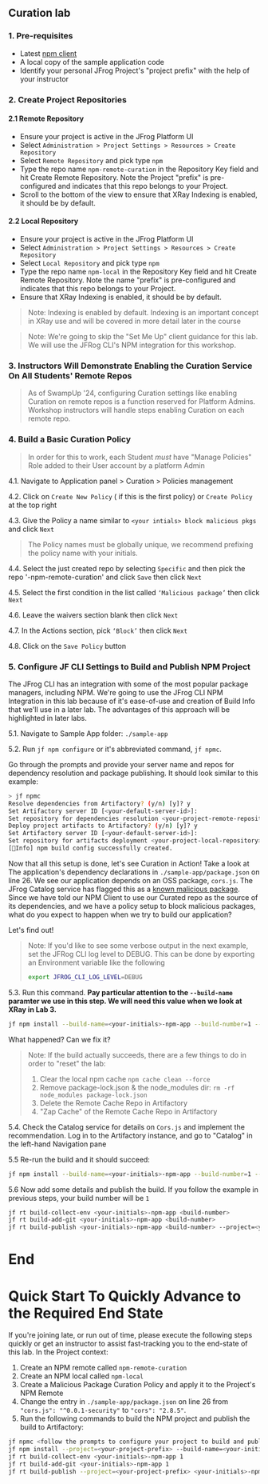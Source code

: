 ## Curation lab
### 1. Pre-requisites
* Latest [npm client](https://nodejs.org/en/download/package-manager)
* A local copy of the sample application code
* Identify your personal JFrog Project's "project prefix" with the help of your instructor

### 2. Create Project Repositories

#### 2.1 Remote Repository
* Ensure your project is active in the JFrog Platform UI 
* Select `Administration > Project Settings > Resources > Create Repository`
* Select `Remote Repository` and  pick type `npm`
* Type the repo name `npm-remote-curation` in the Repository Key field and hit Create Remote Repository.  Note 
the Project "prefix" is pre-configured and indicates that this repo belongs to your Project.
* Scroll to the bottom of the view to ensure that XRay Indexing is enabled, it should be by default.

#### 2.2 Local Repository
* Ensure your project is active in the JFrog Platform UI
* Select `Administration > Project Settings > Resources > Create Repository`
* Select `Local Repository` and  pick type `npm`
* Type the repo name `npm-local` in the Repository Key field and hit Create Remote Repository.  Note
  the name "prefix" is pre-configured and indicates that this repo belongs to your Project.
* Ensure that XRay Indexing is enabled, it should be by default.

> Note: Indexing is enabled by default.  Indexing is an important concept in XRay use and will be covered in 
> more detail later in the course
    
> Note:  We're going to skip the "Set Me Up" client guidance for this lab. We will use the JFRog CLI's 
> NPM integration for this workshop.

### 3. Instructors Will Demonstrate Enabling the Curation Service On All Students' Remote Repos
> As of SwampUp '24, configuring Curation settings like enabling Curation on remote repos is a function reserved for Platform Admins. Workshop instructors will handle steps enabling Curation on each remote repo.

### 4. Build a Basic Curation Policy
> In order for this to work, each Student _must_ have "Manage Policies" Role added to their User account by a platform Admin

4.1. Navigate to Application panel > Curation > Policies management

4.2. Click on `Create New Policy` ( if this is the first policy) or `Create Policy` at the top right 

4.3. Give the Policy a name similar to `<your intials> block malicious pkgs` and click `Next`
> The Policy names must be globally unique, we recommend prefixing the policy name with your initials.

4.4. Select the just created repo by selecting `Specific` and then pick the repo '<your-project-prefix>-npm-remote-curation' 
and click `Save` then click `Next`

4.5. Select the first condition in the list called `‘Malicious package’` then click `Next`

4.6. Leave the waivers section blank then click `Next`

4.7. In the Actions section, pick `‘Block’` then click `Next`

4.8. Click on the `Save Policy` button

### 5. Configure JF CLI Settings to Build and Publish NPM Project
The JFrog CLI has an integration with some of the most popular package managers, including NPM.  We're going to use the JFrog CLI NPM Integration in this lab because of it's ease-of-use and creation of Build Info that we'll use in a later lab.  The advantages of this approach will be highlighted in later labs.

5.1. Navigate to Sample App folder: `./sample-app`

5.2. Run `jf npm configure` or it's abbreviated command,  `jf npmc`.

Go through the prompts and provide your server name and repos for dependency resolution and package publishing.  It should look similar to this example:
```bash
> jf npmc
Resolve dependencies from Artifactory? (y/n) [y]? y
Set Artifactory server ID [<your-default-server-id>]:
Set repository for dependencies resolution <your-project-remote-repository>
Deploy project artifacts to Artifactory? (y/n) [y]? y
Set Artifactory server ID [<your-default-server-id>]:
Set repository for artifacts deployment <your-project-local-repository>
[🔵Info] npm build config successfully created.
```
Now that all this setup is done, let's see Curation in Action!  Take a look at The application's dependency declarations in `./sample-app/package.json` on line 26.  We see our application depends on an OSS package, `cors.js`.  The JFrog Catalog service has flagged this as a [known malicious package](https://www.mend.io/blog/a-busy-weekend-for-npm-attacks-including-cors-typosquatting/).  Since we have told our NPM Client to use our Curated repo as the source of its dependencies, and we have a policy setup to block malicious packages, what do you expect to happen when we try to build our application?  

Let's find out! 


> Note: If you'd like to see some verbose output in the next example, set the JFRog CLI log level to DEBUG.  This can be done by exporting an Environment variable like the following 
> ```bash
> export JFROG_CLI_LOG_LEVEL=DEBUG
> ```

5.3. Run this command.  **Pay particular attention to the `--build-name` paramter we use in this step.  We will need this value when we look at XRay in Lab 3.**
```bash
jf npm install --build-name=<your-initials>-npm-app --build-number=1 --project=<your-project-prefix>
```
What happened?  Can we fix it?

> Note: If the build actually succeeds, there are a few things to do in order to "reset" the lab:
> 1. Clear the local npm cache `npm cache clean --force`
> 2. Remove package-lock.json & the node_modules dir: `rm -rf node_modules package-lock.json`
> 3. Delete the Remote Cache Repo in Artifactory
> 4. "Zap Cache" of the Remote Cache Repo in Artifactory

5.4. Check the Catalog service for details on `Cors.js` and implement the recommendation.  Log in to the Artifactory instance, and go to "Catalog" in the left-hand Navigation pane

5.5  Re-run the build and it should succeed:
```bash
jf npm install --build-name=<your-initials>-npm-app --build-number=1 --project=<your-project-prefix>`
```
5.6  Now add some details and publish the build.  If you follow the example in previous steps, your build number will be `1`
```bash
jf rt build-collect-env <your-initials>-npm-app <build-number>
jf rt build-add-git <your-initials>-npm-app <build-number>
jf rt build-publish <your-initials>-npm-app <build-number> --project=<your-project-prefix>
```
# End
# Quick Start To Quickly Advance to the Required End State
If you're joining late, or run out of time, please execute the following steps quickly or get an instructor to assist fast-tracking you to the end-state of this lab.
In the Project context:
1. Create an NPM remote called `npm-remote-curation`
2. Create an NPM local called `npm-local`
3. Create a Malicious Package Curation Policy and apply it to the Project's NPM Remote
4. Change the entry in `./sample-app/package.json` on line 26 from `"cors.js": "^0.0.1-security"` to `"cors": "2.8.5"`.
5. Run the following commands to build the NPM project and publish the build to Artifactory:
```bash
jf npmc <follow the prompts to configure your project to build and publish to your project
jf npm install --project=<your-project-prefix> --build-name=<your-initials>-npm-app --build-number=1 
jf rt build-collect-env <your-initials>-npm-app 1
jf rt build-add-git <your-initials>-npm-app 1
jf rt build-publish --project=<your-project-prefix> <your-initials>-npm-app 1 
```